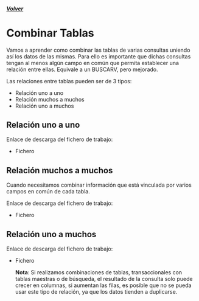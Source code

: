 ##### [Volver](/Curso-de-Herramientas-analiticas-para-auditoria-I/pages/Indice_curso.md)
<script src="https://kit.fontawesome.com/065728df02.js" crossorigin="anonymous"></script>

# Combinar Tablas
 
Vamos a aprender como combinar las tablas de varias consultas uniendo así los datos de las mismas. Para ello es importante que dichas consultas tengan al menos algún campo en común que permita establecer una relación entre ellas. Equivale a un BUSCARV, pero mejorado.

Las relaciones entre tablas pueden ser de 3 tipos:
* Relación uno a uno
* Relación muchos a muchos
* Relación uno a muchos


## Relación uno a uno

Enlace de descarga del fichero de trabajo:  

* Fichero <a href="/Curso-de-Herramientas-analiticas-para-auditoria-I/downloads/11.1.Combinacion_Uno_a_uno.xlsx"><i class="fas fa-file-excel"></i> </a>

 ## Relación muchos a muchos
Cuando necesitamos combinar información que está vinculada por varios campos en común de cada tabla.

Enlace de descarga del fichero de trabajo:  

* Fichero <a href="/Curso-de-Herramientas-analiticas-para-auditoria-I/downloads/11.3.Combinacion_muchos_a_muchos.xlsx"><i class="fas fa-file-excel"></i> </a>

## Relación uno a muchos

Enlace de descarga del fichero de trabajo:  

* Fichero <a href="/Curso-de-Herramientas-analiticas-para-auditoria-I/downloads/11.2.Combinacion_uno_a_muchos.xlsx"><i class="fas fa-file-excel"></i> </a>

    **Nota**: Si realizamos combinaciones de tablas, transaccionales con tablas maestras o de búsqueda, el resultado de la consulta solo puede crecer en columnas, si aumentan las filas, es posible que no se pueda usar este tipo de relación, ya que los datos tienden a duplicarse.



